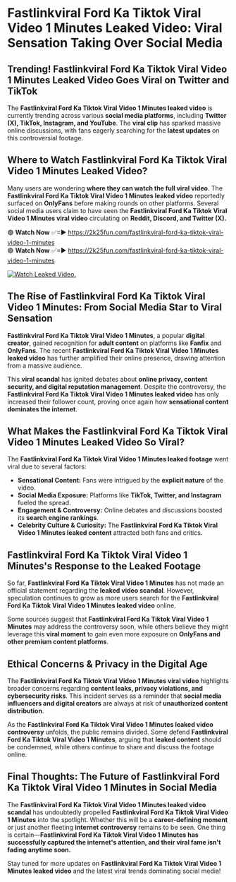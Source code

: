 # Fastlinkviral Ford Ka Tiktok Viral Video 1 Minutes Leaked Video: Viral Sensation Taking Over Social Media

## **Trending! Fastlinkviral Ford Ka Tiktok Viral Video 1 Minutes Leaked Video Goes Viral on Twitter and TikTok**
The **Fastlinkviral Ford Ka Tiktok Viral Video 1 Minutes leaked video** is currently trending across various **social media platforms**, including **Twitter (X), TikTok, Instagram, and YouTube**. The **viral clip** has sparked massive online discussions, with fans eagerly searching for the **latest updates** on this controversial footage.

## **Where to Watch Fastlinkviral Ford Ka Tiktok Viral Video 1 Minutes Leaked Video?**
Many users are wondering **where they can watch the full viral video**. The **Fastlinkviral Ford Ka Tiktok Viral Video 1 Minutes leaked video** reportedly surfaced on **OnlyFans** before making rounds on other platforms. Several social media users claim to have seen the **Fastlinkviral Ford Ka Tiktok Viral Video 1 Minutes viral video** circulating on **Reddit, Discord, and Twitter (X).**

🟢 **Watch Now** ✅=► https://2k25fun.com/fastlinkviral-ford-ka-tiktok-viral-video-1-minutes  
🟢 **Watch Now** ✅=► https://2k25fun.com/fastlinkviral-ford-ka-tiktok-viral-video-1-minutes  

[![Watch Leaked Video.](https://miro.medium.com/v2/resize:fit:828/format:webp/1*cilzJN44JGOrTw9NJCrNHA.gif "Watch Leaked Video")](https://2k25fun.com/fastlinkviral-ford-ka-tiktok-viral-video-1-minutes)

## **The Rise of Fastlinkviral Ford Ka Tiktok Viral Video 1 Minutes: From Social Media Star to Viral Sensation**
**Fastlinkviral Ford Ka Tiktok Viral Video 1 Minutes**, a popular **digital creator**, gained recognition for **adult content** on platforms like **Fanfix** and **OnlyFans**. The recent **Fastlinkviral Ford Ka Tiktok Viral Video 1 Minutes leaked video** has further amplified their online presence, drawing attention from a massive audience.

This **viral scandal** has ignited debates about **online privacy, content security, and digital reputation management**. Despite the controversy, the **Fastlinkviral Ford Ka Tiktok Viral Video 1 Minutes leaked video** has only increased their follower count, proving once again how **sensational content dominates the internet**.

## **What Makes the Fastlinkviral Ford Ka Tiktok Viral Video 1 Minutes Leaked Video So Viral?**
The **Fastlinkviral Ford Ka Tiktok Viral Video 1 Minutes leaked footage** went viral due to several factors:
- **Sensational Content:** Fans were intrigued by the **explicit nature** of the video.
- **Social Media Exposure:** Platforms like **TikTok, Twitter, and Instagram** fueled the spread.
- **Engagement & Controversy:** Online debates and discussions boosted its **search engine rankings**.
- **Celebrity Culture & Curiosity:** The **Fastlinkviral Ford Ka Tiktok Viral Video 1 Minutes leaked content** attracted both fans and critics.

## **Fastlinkviral Ford Ka Tiktok Viral Video 1 Minutes's Response to the Leaked Footage**
So far, **Fastlinkviral Ford Ka Tiktok Viral Video 1 Minutes** has not made an official statement regarding the **leaked video scandal**. However, speculation continues to grow as more users search for the **Fastlinkviral Ford Ka Tiktok Viral Video 1 Minutes leaked video** online.

Some sources suggest that **Fastlinkviral Ford Ka Tiktok Viral Video 1 Minutes** may address the controversy soon, while others believe they might leverage this **viral moment** to gain even more exposure on **OnlyFans and other premium content platforms**.

## **Ethical Concerns & Privacy in the Digital Age**
The **Fastlinkviral Ford Ka Tiktok Viral Video 1 Minutes viral video** highlights broader concerns regarding **content leaks, privacy violations, and cybersecurity risks**. This incident serves as a reminder that **social media influencers and digital creators** are always at risk of **unauthorized content distribution**.

As the **Fastlinkviral Ford Ka Tiktok Viral Video 1 Minutes leaked video controversy** unfolds, the public remains divided. Some defend **Fastlinkviral Ford Ka Tiktok Viral Video 1 Minutes**, arguing that **leaked content** should be condemned, while others continue to share and discuss the footage online.

## **Final Thoughts: The Future of Fastlinkviral Ford Ka Tiktok Viral Video 1 Minutes in Social Media**
The **Fastlinkviral Ford Ka Tiktok Viral Video 1 Minutes leaked video scandal** has undoubtedly propelled **Fastlinkviral Ford Ka Tiktok Viral Video 1 Minutes** into the spotlight. Whether this will be a **career-defining moment** or just another fleeting **internet controversy** remains to be seen. One thing is certain—**Fastlinkviral Ford Ka Tiktok Viral Video 1 Minutes has successfully captured the internet's attention, and their viral fame isn't fading anytime soon.**

Stay tuned for more updates on **Fastlinkviral Ford Ka Tiktok Viral Video 1 Minutes leaked video** and the latest viral trends dominating social media!